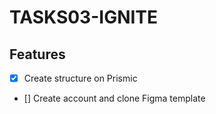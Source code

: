 # TASKS03-IGNITE


## Features 

- [x] Create structure on Prismic
- [] Create account and clone Figma template

